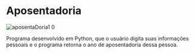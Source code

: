 # Aposentadoria
![aposentaDoria1 0](https://user-images.githubusercontent.com/121234114/218136809-fd618055-8bfc-492f-a481-1707a60a18e1.png)

Programa desenvolvido em Python, que o usuário digita suas informações pessoais e o programa retorna o ano de aposentadoria dessa pessoa.
